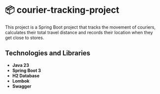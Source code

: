# 📦 courier-tracking-project

This project is a Spring Boot project that tracks the movement of couriers, calculates their total travel distance and records their location when they get close to stores.

## Technologies and Libraries
- **Java 23**
- **Spring Boot 3**
- **H2 Database**
- **Lombok**
- **Swagger**


